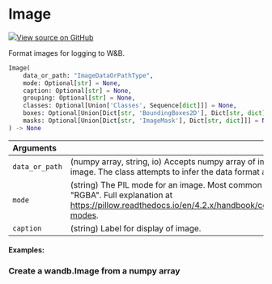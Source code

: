 # Image



[![](https://www.tensorflow.org/images/GitHub-Mark-32px.png)View source on GitHub](https://www.github.com/wandb/client/tree/v0.12.10/wandb/sdk/data_types.py#L1987-L2520)



Format images for logging to W&B.

```python
Image(
    data_or_path: "ImageDataOrPathType",
    mode: Optional[str] = None,
    caption: Optional[str] = None,
    grouping: Optional[str] = None,
    classes: Optional[Union['Classes', Sequence[dict]]] = None,
    boxes: Optional[Union[Dict[str, 'BoundingBoxes2D'], Dict[str, dict]]] = None,
    masks: Optional[Union[Dict[str, 'ImageMask'], Dict[str, dict]]] = None
) -> None
```





| Arguments |  |
| :--- | :--- |
|  `data_or_path` |  (numpy array, string, io) Accepts numpy array of image data, or a PIL image. The class attempts to infer the data format and converts it. |
|  `mode` |  (string) The PIL mode for an image. Most common are "L", "RGB", "RGBA". Full explanation at https://pillow.readthedocs.io/en/4.2.x/handbook/concepts.html#concept-modes. |
|  `caption` |  (string) Label for display of image. |



#### Examples:

### Create a wandb.Image from a numpy array
<!--yeadoc-test:log-image-numpy->
```python
import numpy as np
import wandb

wandb.init()
examples = []
for i in range(3):
    pixels = np.random.randint(low=0, high=256, size=(100, 100, 3))
    image = wandb.Image(pixels, caption=f"random field {i}")
    examples.append(image)
wandb.log({"examples": examples})
```

### Create a wandb.Image from a PILImage
<!--yeadoc-test:log-image-pil->
```python
import numpy as np
from PIL import Image as PILImage
import wandb

wandb.init()
examples = []
for i in range(3):
    pixels = np.random.randint(low=0, high=256, size=(100, 100, 3), dtype=np.uint8)
    pil_image = PILImage.fromarray(pixels, mode="RGB")
    image = wandb.Image(pil_image, caption=f"random field {i}")
    examples.append(image)
wandb.log({"examples": examples})
```




| Attributes |  |
| :--- | :--- |



## Methods

<h3 id="all_boxes"><code>all_boxes</code></h3>

[View source](https://www.github.com/wandb/client/tree/v0.12.10/wandb/sdk/data_types.py#L2445-L2466)

```python
@classmethod
all_boxes(
    images: Sequence['Image'],
    run: "LocalRun",
    run_key: str,
    step: Union[int, str]
) -> Union[List[Optional[dict]], bool]
```




<h3 id="all_captions"><code>all_captions</code></h3>

[View source](https://www.github.com/wandb/client/tree/v0.12.10/wandb/sdk/data_types.py#L2468-L2472)

```python
@classmethod
all_captions(
    images: Sequence['Media']
) -> Union[bool, Sequence[Optional[str]]]
```




<h3 id="all_masks"><code>all_masks</code></h3>

[View source](https://www.github.com/wandb/client/tree/v0.12.10/wandb/sdk/data_types.py#L2422-L2443)

```python
@classmethod
all_masks(
    images: Sequence['Image'],
    run: "LocalRun",
    run_key: str,
    step: Union[int, str]
) -> Union[List[Optional[dict]], bool]
```




<h3 id="guess_mode"><code>guess_mode</code></h3>

[View source](https://www.github.com/wandb/client/tree/v0.12.10/wandb/sdk/data_types.py#L2316-L2330)

```python
guess_mode(
    data: "np.ndarray"
) -> str
```

Guess what type of image the np.array is representing


<h3 id="to_uint8"><code>to_uint8</code></h3>

[View source](https://www.github.com/wandb/client/tree/v0.12.10/wandb/sdk/data_types.py#L2332-L2354)

```python
@classmethod
to_uint8(
    data: "np.ndarray"
) -> "np.ndarray"
```

Converts floating point image on the range [0,1] and integer images
on the range [0,255] to uint8, clipping if necessary.





| Class Variables |  |
| :--- | :--- |
|  `MAX_DIMENSION`<a id="MAX_DIMENSION"></a> |  `65500` |
|  `MAX_ITEMS`<a id="MAX_ITEMS"></a> |  `108` |


